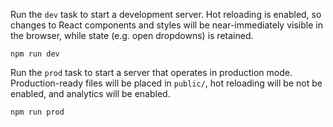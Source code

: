 Run the `dev` task to start a development server. Hot reloading is enabled, so changes to React components and styles will be near-immediately visible in the browser, while state (e.g. open dropdowns) is retained.
```
npm run dev
```
Run the `prod` task to start a server that operates in production mode. Production-ready files will be placed in `public/`, hot reloading will be not be enabled, and analytics will be enabled.
```
npm run prod
```

